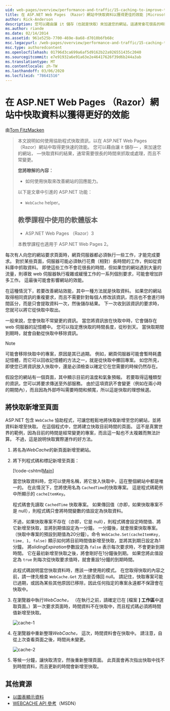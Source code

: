 ```yaml
---
uid: web-pages/overview/performance-and-traffic/15-caching-to-improve-the-performance-of-your-website
title: 在 ASP.NET Web Pages （Razor）網站中快取資料以獲得更佳的效能 |Microsoft Docs
author: Rick-Anderson
description: 您可以藉由讓 it 儲存（也就是快取）來加速您的網站，這通常會花很長的時間來抓取或處理 。
ms.author: riande
ms.date: 02/14/2014
ms.assetid: 961e525b-7700-469e-8a68-d7010b6fb68c
msc.legacyurl: /web-pages/overview/performance-and-traffic/15-caching-to-improve-the-performance-of-your-website
msc.type: authoredcontent
ms.openlocfilehash: 01796d3ca699a6af5d9162b22a926551435c2040
ms.sourcegitcommit: e7e91932a6e91a63e2e46417626f39d6b244a3ab
ms.translationtype: MT
ms.contentlocale: zh-TW
ms.lasthandoff: 03/06/2020
ms.locfileid: "78641516"
---
```

# <a name="caching-data-in-an-aspnet-web-pages-razor-site-for-better-performance"></a>在 ASP.NET Web Pages （Razor）網站中快取資料以獲得更好的效能

由[Tom FitzMacken](https://github.com/tfitzmac)

> 本文說明如何使用協助程式快取資訊，以在 ASP.NET Web Pages （Razor）網站中取得更快速的效能。 您可以藉由讓 it 儲存&#8212; ，來加速您的網站， &#8212;快取資料的結果，通常需要很長的時間來抓取或處理，而且不常變更。
> 
> **您將瞭解的內容：** 
> 
> - 如何使用快取來改善網站的回應能力。
> 
> 以下是文章中引進的 ASP.NET 功能：
> 
> - `WebCache` helper。
>   
> 
> ## <a name="software-versions-used-in-the-tutorial"></a>教學課程中使用的軟體版本
> 
> 
> - ASP.NET Web Pages （Razor）3
>   
> 
> 本教學課程也適用于 ASP.NET Web Pages 2。

每次有人向您的網站要求頁面時，網頁伺服器都必須執行一些工作，才能完成要求。 對於某些頁面，伺服器可能必須執行花費（相對）長時間的工作，例如從資料庫中抓取資料。 即使這些工作不會花很長的時間，但如果您的網站遇到大量的流量，則導致 web 伺服器執行複雜或緩慢工作的一系列個別要求，可能會增加許多工作。 這最後可能會影響網站的效能。

在這種情況下，若要改善網站效能，其中一種方法就是快取資料。 如果您的網站取得相同資訊的重複要求，而且不需要針對每個人修改該資訊，而且也不會進行時間區分，而是只會提取資料一次，然後儲存結果。 下一次收到該資訊的要求時，您就可以將它從快取中取出。

一般來說，您會快取不常變更的資訊。 當您將資訊放在快取中時，它會儲存在 web 伺服器的記憶體中。 您可以指定應快取的時間長度，從秒到天。 當快取期間到期時，就會自動從快取中移除資訊。

> [!NOTE]
> 可能會移除快取中的專案，原因是其已過期。 例如，網頁伺服器可能會暫時耗盡記憶體，而它可以回收記憶體的方法之一，就是從快取中擲回專案。 如您所見，即使您已將資訊放入快取中，還是必須檢查以確定它在您需要的時候仍然存在。

假設您的網站有一個頁面，其中顯示目前的溫度和氣象預報。 若要取得這種類型的資訊，您可以將要求傳送至外部服務。 由於這項資訊不會變更（例如在兩小時的期間內），而且因為外部呼叫需要時間和頻寬，所以這是快取的理想候選。

## <a name="adding-caching-to-a-page"></a>將快取新增至頁面

ASP.NET 包含 `WebCache` 協助程式，可讓您輕鬆地將快取新增至您的網站，並將資料新增至快取。 在這個程式中，您將建立快取目前時間的頁面。 這不是真實世界的範例，因為目前的時間是經常變更的專案，而且這一點也不太複雜而無法計算。 不過，這是說明快取實際運作的好方法。

1. 將名為*WebCache*的新頁面新增至網站。
2. 將下列程式碼和標記新增至頁面：

    [!code-cshtml[Main](15-caching-to-improve-the-performance-of-your-website/samples/sample1.cshtml)]

    當您快取資料時，您可以使用名稱，將它放入快取中，這在整個網站中都是唯一的。 在此情況下，您將使用名為 `CachedTime`的快取專案。 這是程式碼範例中所顯示的 `cacheItemKey`。

    程式碼會先讀取 `CachedTime` 快取專案。 如果傳回值（亦即，如果快取專案不是 null），則程式碼只會將時間變數的值設定為快取資料。

    不過，如果快取專案不存在（亦即，它是 null），則程式碼會設定時間值、將它新增至快取，並將到期值設定為一分鐘。 一分鐘後，就會捨棄快取專案。 （快取中專案的預設到期值為20分鐘）。命令 `WebCache.Set(cacheItemKey, time, 1, false)` 顯示如何將目前時間值新增至快取，並將其到期日設定為1分鐘。 將*slidingExpiration*參數設定為 `false` 表示每次要求時，不會更新到期時間。 它在最初新增至快取之後，將會剛好在1分鐘後到期。 如果您將此值設定為 `true` 則每次從快取要求值時，就會重設1分鐘的到期時間。

    此程式碼說明當您快取資料時，應該一律使用的模式。 在您取得快取的內容之前，請一律先檢查 `WebCache.Get` 方法是否傳回 null。 請記住，快取專案可能已過期，或因為某些其他原因已移除，因此任何指定的專案永遠都不保證會在快取中。
3. 在瀏覽器中執行*WebCache。* （在執行之前，請確定已在 [檔案 **] 工作區**中選取頁面。）第一次要求頁面時，時間資料不在快取中，而且程式碼必須將時間值新增至快取。

    ![cache-1](15-caching-to-improve-the-performance-of-your-website/_static/image1.jpg)
4. 在瀏覽器中重新整理*WebCache。* 這次，時間資料會在快取中。 請注意，自從上次查看頁面之後，時間尚未變更。

    ![cache-2](15-caching-to-improve-the-performance-of-your-website/_static/image2.jpg)
5. 等候一分鐘，讓快取清空，然後重新整理頁面。 此頁面會再次指出快取中找不到時間資料，而且更新的時間會新增至快取。

<a id="Additional_Resources"></a>
## <a name="additional-resources"></a>其他資源

- [以圖表顯示資料](https://go.microsoft.com/fwlink/?LinkId=202895)
- [WEBCACHE API 參考](https://msdn.microsoft.com/library/system.web.helpers.webcache(v=vs.99).aspx)（MSDN）

